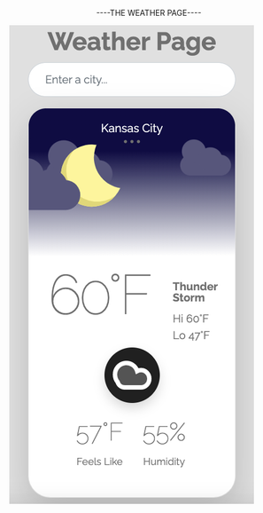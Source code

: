 <p align="center">
  ----THE WEATHER PAGE----
  
</p>

![Image of my weather app](https://github.com/tatmil-99/weatherApp/blob/main/img/Screen%20Shot%202021-04-15%20at%2010.54.43%20AM.png)
